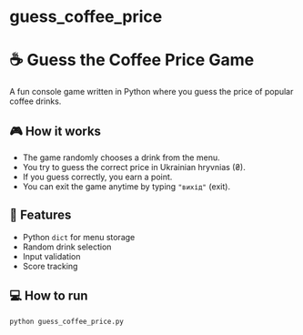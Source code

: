 # guess_coffee_price
# ☕ Guess the Coffee Price Game

A fun console game written in Python where you guess the price of popular coffee drinks.

## 🎮 How it works

- The game randomly chooses a drink from the menu.
- You try to guess the correct price in Ukrainian hryvnias (₴).
- If you guess correctly, you earn a point.
- You can exit the game anytime by typing `"вихід"` (exit).

## 🧠 Features

- Python `dict` for menu storage
- Random drink selection
- Input validation
- Score tracking

## 💻 How to run


```bash
python guess_coffee_price.py
